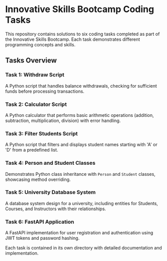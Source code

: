 # Innovative Skills Bootcamp Coding Tasks

This repository contains solutions to six coding tasks completed as part of the Innovative Skills Bootcamp. Each task demonstrates different programming concepts and skills.

## Tasks Overview

### Task 1: Withdraw Script
A Python script that handles balance withdrawals, checking for sufficient funds before processing transactions.

### Task 2: Calculator Script
A Python calculator that performs basic arithmetic operations (addition, subtraction, multiplication, division) with error handling.

### Task 3: Filter Students Script
A Python script that filters and displays student names starting with 'A' or 'D' from a predefined list.

### Task 4: Person and Student Classes
Demonstrates Python class inheritance with `Person` and `Student` classes, showcasing method overriding.

### Task 5: University Database System
A database system design for a university, including entities for Students, Courses, and Instructors with their relationships.

### Task 6: FastAPI Application
A FastAPI implementation for user registration and authentication using JWT tokens and password hashing.

Each task is contained in its own directory with detailed documentation and implementation.
